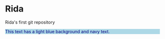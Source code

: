 # Rida
Rida's first git repository
<!DOCTYPE html>
<html>
<head>
<title>Background and Font Color</title>
</head>
<body>
<p style="background-color: lightblue; color: navy;">This text has a light blue background and navy text.</p>
</body>
</html>
